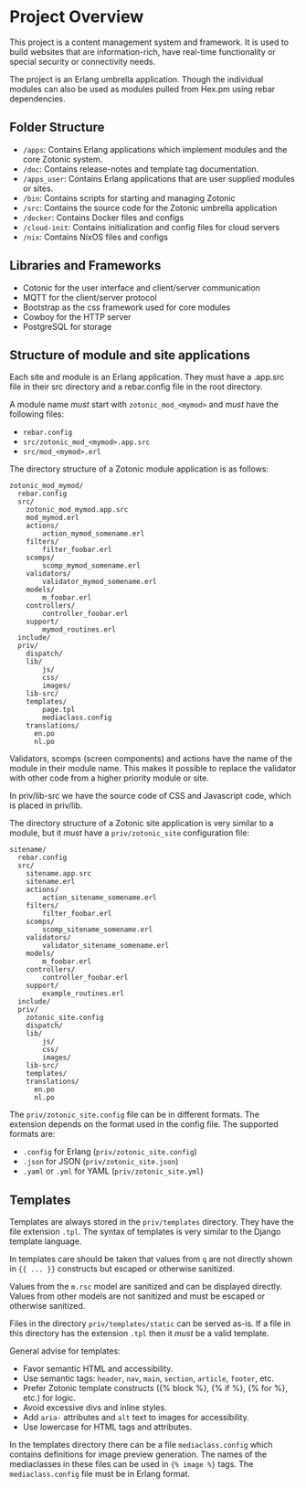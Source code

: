 # Project Overview

This project is a content management system and framework. It is used to
build websites that are information-rich, have real-time functionality or special
security or connectivity needs.

The project is an Erlang umbrella application. Though the individual modules can also
be used as modules pulled from Hex.pm using rebar dependencies.

## Folder Structure

- `/apps`: Contains Erlang applications which implement modules and the core Zotonic system.
- `/doc`: Contains release-notes and template tag documentation.
- `/apps_user`: Contains Erlang applications that are user supplied modules or sites.
- `/bin`: Contains scripts for starting and managing Zotonic
- `/src`: Contains the source code for the Zotonic umbrella application
- `/docker`: Contains Docker files and configs
- `/cloud-init`: Contains initialization and config files for cloud servers
- `/nix`: Contains NixOS files and configs

## Libraries and Frameworks

- Cotonic for the user interface and client/server communication
- MQTT for the client/server protocol
- Bootstrap as the css framework used for core modules
- Cowboy for the HTTP server
- PostgreSQL for storage

## Structure of module and site applications

Each site and module is an Erlang application. They must have a .app.src file in
their src directory and a rebar.config file in the root directory.

A module name *must* start with `zotonic_mod_<mymod>` and *must* have the
following files:

- `rebar.config`
- `src/zotonic_mod_<mymod>.app.src`
- `src/mod_<mymod>.erl`

The directory structure of a Zotonic module application is as follows:

```
zotonic_mod_mymod/
  rebar.config
  src/
    zotonic_mod_mymod.app.src
    mod_mymod.erl
    actions/
        action_mymod_somename.erl
    filters/
        filter_foobar.erl
    scomps/
        scomp_mymod_somename.erl
    validators/
        validator_mymod_somename.erl
    models/
        m_foobar.erl
    controllers/
        controller_foobar.erl
    support/
        mymod_routines.erl
  include/
  priv/
    dispatch/
    lib/
        js/
        css/
        images/
    lib-src/
    templates/
        page.tpl
        mediaclass.config
    translations/
      en.po
      nl.po
```

Validators, scomps (screen components) and actions have the name of the module in their
module name. This makes it possible to replace the validator with other code from a higher
priority module or site.

In priv/lib-src we have the source code of CSS and Javascript code, which is placed in priv/lib.

The directory structure of a Zotonic site application is very similar to a module, but it *must*
have a `priv/zotonic_site` configuration file:

```
sitename/
  rebar.config
  src/
    sitename.app.src
    sitename.erl
    actions/
        action_sitename_somename.erl
    filters/
        filter_foobar.erl
    scomps/
        scomp_sitename_somename.erl
    validators/
        validator_sitename_somename.erl
    models/
        m_foobar.erl
    controllers/
        controller_foobar.erl
    support/
        example_routines.erl
  include/
  priv/
    zotonic_site.config
    dispatch/
    lib/
        js/
        css/
        images/
    lib-src/
    templates/
    translations/
      en.po
      nl.po
```

The `priv/zotonic_site.config` file can be in different formats. The extension depends on the format used
in the config file. The supported formats are:

- `.config` for Erlang (`priv/zotonic_site.config`)
- `.json` for JSON (`priv/zotonic_site.json`)
- `.yaml` or `.yml` for YAML (`priv/zotonic_site.yml`)

## Templates

Templates are always stored in the `priv/templates` directory. They have the file extension `.tpl`.
The syntax of templates is very similar to the Django template language.

In templates care should be taken that values from `q` are not directly shown in `{{ ... }}` constructs
but escaped or otherwise sanitized.

Values from the `m.rsc` model are sanitized and can be displayed directly. Values from other models are
not sanitized and must be escaped or otherwise sanitized.

Files in the directory `priv/templates/static` can be served as-is. If a file in this directory has
the extension `.tpl` then it *must* be a valid template.

General advise for templates:

- Favor semantic HTML and accessibility.
- Use semantic tags: `header`, `nav`, `main`, `section`, `article`, `footer`, etc.
- Prefer Zotonic template constructs ({% block %}, {% if %}, {% for %}, etc.) for logic.
- Avoid excessive divs and inline styles.
- Add `aria-` attributes and `alt` text to images for accessibility.
- Use lowercase for HTML tags and attributes.

In the templates directory there can be a file `mediaclass.config` which contains definitions for
image preview generation. The names of the mediaclasses in these files can be used in `{% image %}` tags.
The `mediaclass.config` file must be in Erlang format.
